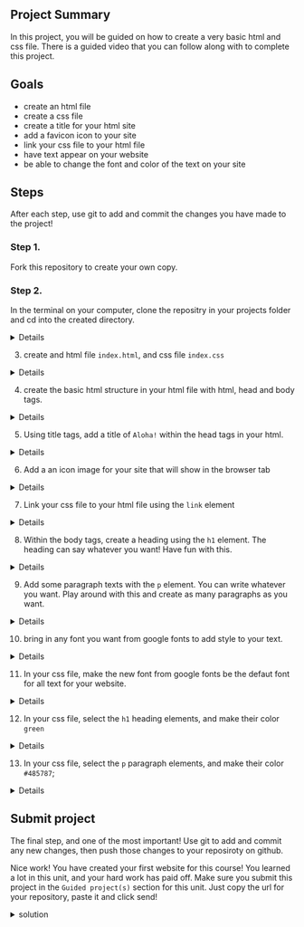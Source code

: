 ## Project Summary

In this project, you will be guided on how to create a very basic html and css file. There is a guided video that you can follow along with to complete this project.

## Goals

- create an html file
- create a css file
- create a title for your html site
- add a favicon icon to your site
- link your css file to your html file
- have text appear on your website
- be able to change the font and color of the text on your site

## Steps

After each step, use git to add and commit the changes you have made to the project!

### Step 1.

Fork this repository to create your own copy.

### Step 2.

In the terminal on your computer, clone the repositry in your projects folder and cd into the created directory.

<details>

```
cd [path to your project directory];
git clone [github repository url goes here];
cd html-css-intro-guided-project;
```

</details>

3. create and html file `index.html`, and css file `index.css`
<details>

```
touch index.html index.css
```

</details>

4. create the basic html structure in your html file with html, head and body tags.
<details>

```html
<!DOCTYPE html>
<html lang="en">
  <head>
    <meta charset="UTF-8" />
    <meta name="viewport" content="width=device-width, initial-scale=1.0" />
  </head>
  <body></body>
</html>
```

</details>

5. Using title tags, add a title of `Aloha!` within the head tags in your html.
<details>

```html
<!DOCTYPE html>
<html lang="en">
  <head>
    <meta charset="UTF-8" />
    <meta name="viewport" content="width=device-width, initial-scale=1.0" />
    <title>Aloha!</title>
  </head>
  <body></body>
</html>
```

</details>

6. Add a an icon image for your site that will show in the browser tab

<details>

```html
<!DOCTYPE html>
<html lang="en">
  <head>
    <meta charset="UTF-8" />
    <meta name="viewport" content="width=device-width, initial-scale=1.0" />
    <title>Aloha!</title>

    <link
      rel="icon"
      type="image/jpeg"
      href="https://encrypted-tbn0.gstatic.com/images?q=tbn%3AANd9GcTIqcwYFMtqeikFk8F1d9J4oO4y1YDGY_YsMA&usqp=CAU"
    />
  </head>
  <body></body>
</html>
```

</details>

7.  Link your css file to your html file using the `link` element
<details>

```html
<!DOCTYPE html>
<html lang="en">
  <head>
    <meta charset="UTF-8" />
    <meta name="viewport" content="width=device-width, initial-scale=1.0" />
    <title>Aloha!</title>

    <link
      rel="icon"
      type="image/jpeg"
      href="https://encrypted-tbn0.gstatic.com/images?q=tbn%3AANd9GcTIqcwYFMtqeikFk8F1d9J4oO4y1YDGY_YsMA&usqp=CAU"
    />
    <link href="index.css" rel="stylesheet" />
  </head>
  <body></body>
</html>
```

</details>

8. Within the body tags, create a heading using the `h1` element. The heading can say whatever you want! Have fun with this.

<details>

```html
<!DOCTYPE html>
<html lang="en">
  <head>
    <meta charset="UTF-8" />
    <meta name="viewport" content="width=device-width, initial-scale=1.0" />
    <title>Aloha!</title>

    <link
      rel="icon"
      type="image/jpeg"
      href="https://encrypted-tbn0.gstatic.com/images?q=tbn%3AANd9GcTIqcwYFMtqeikFk8F1d9J4oO4y1YDGY_YsMA&usqp=CAU"
    />
    <link href="index.css" rel="stylesheet" />
  </head>
  <body>
    <h1>My First Website!</h1>
  </body>
</html>
```

</details>

9.  Add some paragraph texts with the `p` element. You can write whatever you want. Play around with this and create as many paragraphs as you want.
<details>

```html
<!DOCTYPE html>
<html lang="en">
  <head>
    <meta charset="UTF-8" />
    <meta name="viewport" content="width=device-width, initial-scale=1.0" />
    <title>Aloha!</title>

    <link
      rel="icon"
      type="image/jpeg"
      href="https://encrypted-tbn0.gstatic.com/images?q=tbn%3AANd9GcTIqcwYFMtqeikFk8F1d9J4oO4y1YDGY_YsMA&usqp=CAU"
    />
    <link href="index.css" rel="stylesheet" />
  </head>
  <body>
    <h1>My First Website!</h1>
    <p>
      Lorem ipsum dolor sit amet consectetur adipisicing elit. Minima
      exercitationem suscipit sed perferendis? Animi iste iure quasi dicta,
      eaque quod velit veritatis, dignissimos neque tenetur fugit minima,
      dolorem tempore quis.
    </p>
    <p>
      Lorem ipsum dolor sit amet consectetur adipisicing elit. Minima
      exercitationem suscipit sed perferendis? Animi iste iure quasi dicta,
      eaque quod velit veritatis, dignissimos neque tenetur fugit minima,
      dolorem tempore quis. Lorem ipsum dolor sit amet consectetur adipisicing
      elit. Error enim, perferendis non saepe quas fuga. Esse modi dolorem
      voluptatem libero? Ducimus illo esse voluptate labore libero voluptates
      amet nulla vel. Lorem ipsum dolor sit, amet consectetur adipisicing elit.
      Ab dignissimos fugiat quisquam reprehenderit laborum cum veniam, accusamus
      ex aliquid saepe voluptates at error nostrum blanditiis vel minima quos
      porro. Qui.
    </p>
    <p>
      Lorem ipsum dolor sit amet consectetur adipisicing elit. Minima
      exercitationem suscipit sed perferendis? Animi iste iure quasi dicta,
      eaque quod velit veritatis, dignissimos neque tenetur fugit minima,
      dolorem tempore quis.
    </p>
  </body>
</html>
```

</details>

10. bring in any font you want from google fonts to add style to your text.
<details>

```html
<!DOCTYPE html>
<html lang="en">
  <head>
    <meta charset="UTF-8" />
    <meta name="viewport" content="width=device-width, initial-scale=1.0" />
    <title>Aloha!</title>

    <link
      rel="icon"
      type="image/jpeg"
      href="https://encrypted-tbn0.gstatic.com/images?q=tbn%3AANd9GcTIqcwYFMtqeikFk8F1d9J4oO4y1YDGY_YsMA&usqp=CAU"
    />
    <link href="index.css" rel="stylesheet" />
    <link
      href="https://fonts.googleapis.com/css2?family=Red+Rose:wght@300;400;700&display=swap"
      rel="stylesheet"
    />
  </head>
  <body>
    <h1>My First Website!</h1>
    <p>
      Lorem ipsum dolor sit amet consectetur adipisicing elit. Minima
      exercitationem suscipit sed perferendis? Animi iste iure quasi dicta,
      eaque quod velit veritatis, dignissimos neque tenetur fugit minima,
      dolorem tempore quis.
    </p>
    <p>
      Lorem ipsum dolor sit amet consectetur adipisicing elit. Minima
      exercitationem suscipit sed perferendis? Animi iste iure quasi dicta,
      eaque quod velit veritatis, dignissimos neque tenetur fugit minima,
      dolorem tempore quis. Lorem ipsum dolor sit amet consectetur adipisicing
      elit. Error enim, perferendis non saepe quas fuga. Esse modi dolorem
      voluptatem libero? Ducimus illo esse voluptate labore libero voluptates
      amet nulla vel. Lorem ipsum dolor sit, amet consectetur adipisicing elit.
      Ab dignissimos fugiat quisquam reprehenderit laborum cum veniam, accusamus
      ex aliquid saepe voluptates at error nostrum blanditiis vel minima quos
      porro. Qui.
    </p>
    <p>
      Lorem ipsum dolor sit amet consectetur adipisicing elit. Minima
      exercitationem suscipit sed perferendis? Animi iste iure quasi dicta,
      eaque quod velit veritatis, dignissimos neque tenetur fugit minima,
      dolorem tempore quis.
    </p>
  </body>
</html>
```

</details>

11. In your css file, make the new font from google fonts be the defaut font for all text for your website.
<details>

```css
* {
  font-family: "Red Rose", cursive;
}
```

</details>

12. In your css file, select the `h1` heading elements, and make their color `green`
<details>

```css
h1 {
  color: green;
}
```

</details>

13. In your css file, select the `p` paragraph elements, and make their color `#485787`;

<details>

```css
p {
  color: #292f33;
}
```

</details>

## Submit project

The final step, and one of the most important! Use git to add and commit any new changes, then push those changes to your reposiroty on github.

Nice work! You have created your first website for this course! You learned a lot in this unit, and your hard work has paid off. Make sure you submit this project in the `Guided project(s)` section for this unit. Just copy the url for your repository, paste it and click send!

<details>
<summary>solution</summary>
<details>
<summary>index.html</summary>
```html
<!DOCTYPE html>
<html lang="en">
  <head>
    <meta charset="UTF-8" />
    <meta name="viewport" content="width=device-width, initial-scale=1.0" />
    <title>Aloha!</title>
    <link
      rel="icon"
      type="image/jpeg"
      href="https://encrypted-tbn0.gstatic.com/images?q=tbn%3AANd9GcTIqcwYFMtqeikFk8F1d9J4oO4y1YDGY_YsMA&usqp=CAU"
    />
    <link href="index.css" rel="stylesheet" />
    <link
      href="https://fonts.googleapis.com/css2?family=Red+Rose:wght@300;400;700&display=swap"
      rel="stylesheet"
    />

  </head>
  <body>
    <h1>My First Website!</h1>
    <p>
      Lorem ipsum dolor sit amet consectetur adipisicing elit. Minima
      exercitationem suscipit sed perferendis? Animi iste iure quasi dicta,
      eaque quod velit veritatis, dignissimos neque tenetur fugit minima,
      dolorem tempore quis.
    </p>
    <p>
      Lorem ipsum dolor sit amet consectetur adipisicing elit. Minima
      exercitationem suscipit sed perferendis? Animi iste iure quasi dicta,
      eaque quod velit veritatis, dignissimos neque tenetur fugit minima,
      dolorem tempore quis. Lorem ipsum dolor sit amet consectetur adipisicing
      elit. Error enim, perferendis non saepe quas fuga. Esse modi dolorem
      voluptatem libero? Ducimus illo esse voluptate labore libero voluptates
      amet nulla vel. Lorem ipsum dolor sit, amet consectetur adipisicing elit.
      Ab dignissimos fugiat quisquam reprehenderit laborum cum veniam, accusamus
      ex aliquid saepe voluptates at error nostrum blanditiis vel minima quos
      porro. Qui.
    </p>
    <p>
      Lorem ipsum dolor sit amet consectetur adipisicing elit. Minima
      exercitationem suscipit sed perferendis? Animi iste iure quasi dicta,
      eaque quod velit veritatis, dignissimos neque tenetur fugit minima,
      dolorem tempore quis.
    </p>
  </body>
</html>
```
    
</details>

</details>
